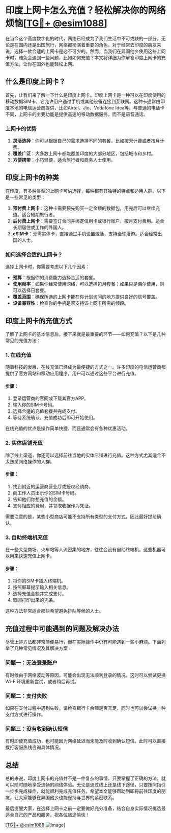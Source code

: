 # 印度上网卡怎么充值？轻松解决你的网络烦恼[[TG💪+ @esim1088](https://t.me/s/esim1088)]

在当今这个高度数字化的时代，网络已经成为了我们生活中不可或缺的一部分。无论是在国内还是出国旅行，网络都扮演着重要的角色。对于经常去印度的朋友来说，选择一款合适的上网卡是必不可少的。然而，当我们在异国他乡使用这些上网卡时，难免会遇到一些问题，比如如何充值？本文将详细为你解答印度上网卡的充值方法，让你在国外也能轻松上网。

## 什么是印度上网卡？

首先，让我们来了解一下什么是印度上网卡。印度上网卡是一种可以在印度使用的移动数据SIM卡，它允许用户通过手机或其他设备连接到互联网。这种卡通常由印度本地的电信运营商提供，比如Airtel、Jio、Vodafone Idea等。与普通的电话卡不同，上网卡的主要功能是提供高速的移动数据服务，而不是语音通话。

### 上网卡的优势

1. **灵活选择**：你可以根据自己的需求选择不同的套餐，比如按天计费或者按月计费。
2. **覆盖广泛**：大多数上网卡都能覆盖印度的大部分地区，包括城市和乡村。
3. **方便携带**：小巧轻便，适合旅行者和商务人士使用。

## 印度上网卡的种类

在印度，有多种类型的上网卡可供选择，每种都有其独特的特点和适用人群。以下是一些常见的类型：

1. **预付费上网卡**：这种卡需要预先购买一定金额的数据包，用完后可以继续充值。适合短期旅行者。
2. **后付费上网卡**：需要签订合同并绑定信用卡或银行账户，按月支付费用。适合长期居住或工作的外国人。
3. **eSIM卡**：无需实体卡，直接通过手机设置激活，支持全球漫游。适合经常出国的人士。

### 如何选择合适的上网卡？

选择上网卡时，你需要考虑以下几个因素：

- **预算**：根据你的消费能力选择合适的套餐。
- **使用频率**：如果你经常使用网络，可以选择包月套餐；如果只是偶尔使用，则可以选择日套餐。
- **覆盖范围**：确保所选的上网卡能在你计划访问的地方提供良好的信号覆盖。
- **设备兼容性**：检查你的手机是否支持该上网卡所需的频段。

## 印度上网卡的充值方式

了解了上网卡的基本信息后，接下来就是最重要的环节——如何充值？以下是几种常见的充值方法：

### 1. 在线充值

随着科技的发展，在线充值已经成为最便捷的方式之一。许多印度的电信运营商都提供了官方网站和移动应用程序，用户可以通过这些平台进行充值。

#### 步骤：
1. 登录运营商的官网或下载其官方APP。
2. 输入你的SIM卡号码。
3. 选择合适的充值套餐并完成支付。
4. 等待系统确认，充值成功后即可开始使用。

在线充值的优点是操作简单快捷，而且通常会有各种优惠活动。

### 2. 实体店铺充值

除了线上渠道，你还可以选择前往当地的实体店铺进行充值。这种方式尤其适合不太熟悉网络操作的人群。

#### 步骤：
1. 找到附近的运营商营业厅或授权经销商。
2. 向工作人员出示你的SIM卡号码。
3. 告知他们你想充值的金额。
4. 支付相应的费用，并领取收据作为凭证。

需要注意的是，某些小型商店可能不支持所有类型的支付方式，因此最好提前确认。

### 3. 自助终端机充值

在一些大型商场、火车站等人流密集的地方，往往会设有自助终端机。这些机器可以用来快速充值上网卡。

#### 步骤：
1. 将你的SIM卡插入终端机。
2. 按照屏幕提示输入相关信息。
3. 选择充值金额并完成支付。
4. 取回打印出来的凭条。

这种方法非常适合那些希望避免排队等候的人士。

## 充值过程中可能遇到的问题及解决办法

尽管上述方法都非常简便易行，但在实际操作中仍有可能遇到一些小麻烦。下面列举了几种常见情况及其解决方案：

### 问题一：无法登录账户

有时候由于网络波动等原因，可能会出现无法顺利登录的情况。这时可以尝试更换Wi-Fi环境重新尝试，或者稍后再试。

### 问题二：支付失败

如果在支付过程中遇到失败，请检查银行卡余额是否充足，同时也可以尝试换一种支付方式进行操作。

### 问题三：没有收到确认短信

有时即使充值成功，也可能因为网络延迟而未能及时收到确认短信。此时可以直接拨打客服热线咨询具体情况。

## 总结

总的来说，印度上网卡的充值并不是一件复杂的事情，只要掌握了正确的方法，就可以随时随地享受流畅的网络体验。无论是通过线上还是线下途径，只要按照指引一步步完成操作，就能顺利完成充值任务。希望本文能够帮助到即将前往印度的朋友，让大家能够在异国他乡也能保持与世界的紧密联系。

最后提醒大家，在选择上网卡之前一定要做好充分准备，结合自身实际情况挑选最适合自己的产品和服务。祝各位旅途愉快！

[[TG💪+ @esim1088](https://t.me/s/esim1088) ![Image](https://i.postimg.cc/4NQfJmqS/Snipaste-2025-05-13-00-14-12.png)]